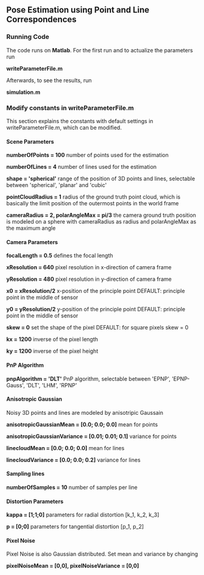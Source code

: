 ## Pose Estimation using Point and Line Correspondences


### Running Code

The code runs on **Matlab**. For the first run and to actualize the parameters run

**writeParameterFile.m**

Afterwards, to see the results, run

**simulation.m**


### Modify constants in writeParameterFile.m

This section explains the constants with default settings in writeParameterFile.m, which can be modified.

#### Scene Parameters

**numberOfPoints = 100** number of points used for the estimation

**numberOfLines = 4** number of lines used for the estimation

**shape = 'spherical'** range of the position of 3D points and lines, selectable between 'spherical', 'planar' and 'cubic'

**pointCloudRadius = 1** radius of the ground truth point cloud, which is basically the limit position of the outermost points in the world frame

**cameraRadius = 2, polarAngleMax = pi/3** the camera ground truth position is modeled on a sphere with cameraRadius as radius and polarAngleMax as the maximum angle


#### Camera Parameters

**focalLength = 0.5** defines the focal length

**xResolution = 640** pixel resolution in x-direction of camera frame

**yResolution = 480** pixel resolution in y-direction of camera frame

**x0 = xResolution/2** x-position of the principle point 
DEFAULT: principle point in the middle of sensor

**y0 = yResolution/2** y-position of the principle point
DEFAULT: principle point in the middle of sensor

**skew = 0** set the shape of the pixel
DEFAULT: for square pixels skew = 0

**kx = 1200** inverse of the pixel length

**ky = 1200** inverse of the pixel height


#### PnP Algorithm

**pnpAlgorithm = 'DLT'** PnP algorithm, selectable between 'EPNP', 'EPNP-Gauss', 'DLT', 'LHM', 'RPNP'


#### Anisotropic Gaussian

Noisy 3D points and lines are modeled by anisotripic Gaussain

**anisotropicGaussianMean = [0.0; 0.0; 0.0]**  mean for points

**anisotropicGaussianVariance = [0.01; 0.01; 0.1]** variance for points

**linecloudMean = [0.0; 0.0; 0.0]** mean for lines

**linecloudVariance = [0.0; 0.0; 0.2]** variance for lines


#### Sampling lines

**numberOfSamples = 10** number of samples per line


#### Distortion Parameters

**kappa = [1;1;0]** parameters for radial distortion [k_1, k_2, k_3]

**p = [0;0]** parameters for tangential distortion [p_1, p_2]


#### Pixel Noise

Pixel Noise is also Gaussian distributed. Set mean and variance by changing

**pixelNoiseMean = [0,0], pixelNoiseVariance = [0,0]**


 









